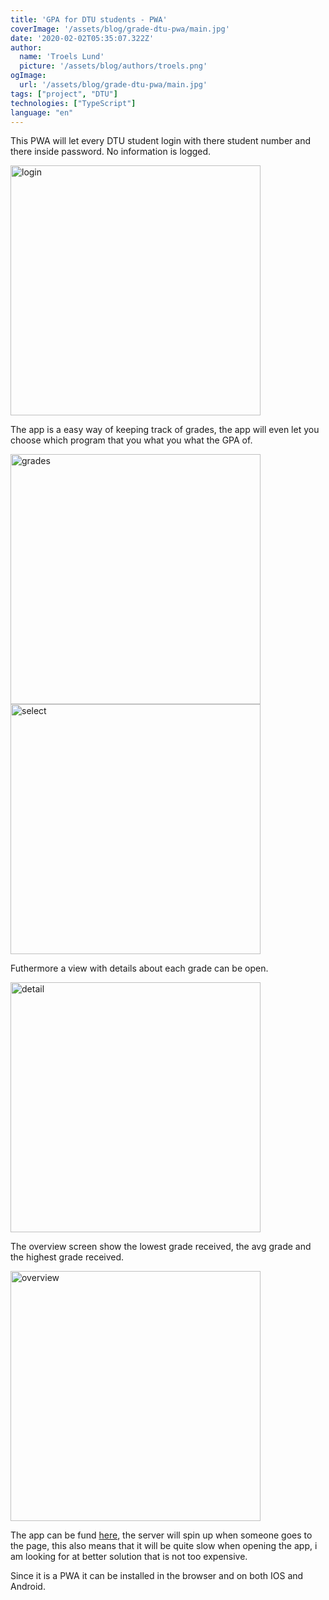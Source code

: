 ```yaml
---
title: 'GPA for DTU students - PWA'
coverImage: '/assets/blog/grade-dtu-pwa/main.jpg'
date: '2020-02-02T05:35:07.322Z'
author:
  name: 'Troels Lund'
  picture: '/assets/blog/authors/troels.png'
ogImage:
  url: '/assets/blog/grade-dtu-pwa/main.jpg'
tags: ["project", "DTU"]
technologies: ["TypeScript"]
language: "en"
---
```


This PWA will let every DTU student login with there student number and there inside password. No information is logged.  

<img src="/assets/blog/grade-dtu-pwa/login.png" alt="login" style="height:400px !important;" />

The app is a easy way of keeping track of grades, the app will even let you choose which program that you what you what the GPA of.

<div class="grid lg:grid-cols-2 md:grid-cols-2 xs:grid-cols-1">
  <div class="p-2">
    <img src="/assets/blog/grade-dtu-pwa/grades.png" alt="grades" style="height:400px !important;" />
  </div>
  <div class="p-2">
    <img src="/assets/blog/grade-dtu-pwa/select.png" alt="select" style="height:400px !important;" />
  </div>
</div>

Futhermore a view with details about each grade can be open.

<img src="/assets/blog/grade-dtu-pwa/detail.png" alt="detail" style="height:400px !important;" />

The overview screen show the lowest grade received, the avg grade and the highest grade received. 

<img src="/assets/blog/grade-dtu-pwa/overview.png" alt="overview" style="height: 400px !important;" />

The app can be fund <a href="https://dtu-grade-viewer-pwa.herokuapp.com/" target="_blank">here</a>, the server will spin up when someone goes to the page, this also means that it will be quite slow when opening the app, i am looking for at better solution that is not too expensive.  

Since it is a PWA it can be installed in the browser and on both IOS and Android. 